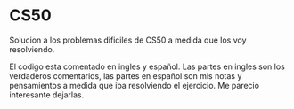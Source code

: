 # CS50
Solucion a los problemas dificiles de CS50 a medida que los voy resolviendo. 

El codigo esta comentado en ingles y español. Las partes en ingles son los verdaderos comentarios, las partes en español son mis notas y pensamientos a medida 
que iba resolviendo el ejercicio. Me parecio interesante dejarlas.
